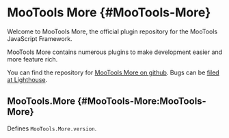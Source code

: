 MooTools More {#MooTools-More}
==============================

Welcome to MooTools More, the official plugin repository for the MooTools JavaScript Framework.

MooTools More contains numerous plugins to make development easier and more feature rich.

You can find the repository for [MooTools More on github](http://github.com/mootools/mootools-more).
Bugs can be [filed at Lighthouse](http://mootools.lighthouseapp.com/projects/24057-mootoolsmore).

MooTools.More {#MooTools-More:MooTools-More}
--------------------------------------------

Defines `MooTools.More.version`.

